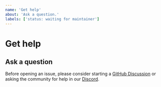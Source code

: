```yaml
---
name: 'Get help'
about: 'Ask a question.'
labels: ['status: waiting for maintainer']
---
```


# Get help

## Ask a question

Before opening an issue, please consider starting a [GitHub Discussion](https://github.com/mui/base-ui/discussions) or asking the community for help in our [Discord](https://base-ui.com/r/discord).
